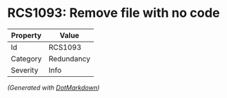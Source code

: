 # RCS1093: Remove file with no code

| Property | Value      |
| -------- | ---------- |
| Id       | RCS1093    |
| Category | Redundancy |
| Severity | Info       |


*\(Generated with [DotMarkdown](http://github.com/JosefPihrt/DotMarkdown)\)*